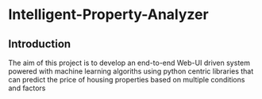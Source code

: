 # Intelligent-Property-Analyzer

## Introduction
The aim of this project is to develop an end-to-end Web-UI driven system powered with machine learning algoriths using python centric libraries that can predict the price of housing properties based on multiple conditions and factors
